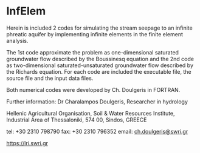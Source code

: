 # InfElem
Herein is included 2 codes for simulating the stream seepage to an infinite phreatic aquifer by implementing infinite elements in the finite element analysis.

The 1st code approximate the problem as one-dimensional saturated groundwater flow described by the Boussinesq equation and the 2nd code as two-dimensional saturated-unsaturated groundwater flow described by the Richards equation. For each code are included the executable file, the source file and the input data files.

Both numerical codes were developed by Ch. Doulgeris in FORTRAN. 

Further information:
Dr Charalampos Doulgeris,
Researcher in hydrology

Hellenic Agricultural Organisation,
Soil & Water Resources Institute,
Industrial Area of Thessaloniki,
574 00, Sindos,
GREECE

tel: +30 2310 798790
fax: +30 2310 796352
email: ch.doulgeris@swri.gr

https://lri.swri.gr

